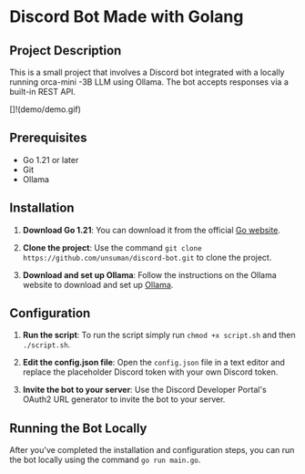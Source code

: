 # Discord Bot Made with Golang

## Project Description

This is a small project that involves a Discord bot integrated with a locally running orca-mini -3B LLM using Ollama. The bot accepts responses via a built-in REST API.

[]!(demo/demo.gif)

## Prerequisites

- Go 1.21 or later
- Git
- Ollama

## Installation

1. **Download Go 1.21**: You can download it from the official [Go website](https://go.dev/doc/install).

2. **Clone the project**: Use the command `git clone https://github.com/unsuman/discord-bot.git` to clone the project.
3. **Download and set up Ollama**: Follow the instructions on the Ollama website to download and set up [Ollama](https://ollama.com/download).

## Configuration

1. **Run the script**: To run the script simply run `chmod +x script.sh` and then `./script.sh`.

2. **Edit the config.json file**: Open the `config.json` file in a text editor and replace the placeholder Discord token with your own Discord token.

3. **Invite the bot to your server**: Use the Discord Developer Portal's OAuth2 URL generator to invite the bot to your server.

## Running the Bot Locally

After you've completed the installation and configuration steps, you can run the bot locally using the command `go run main.go`.